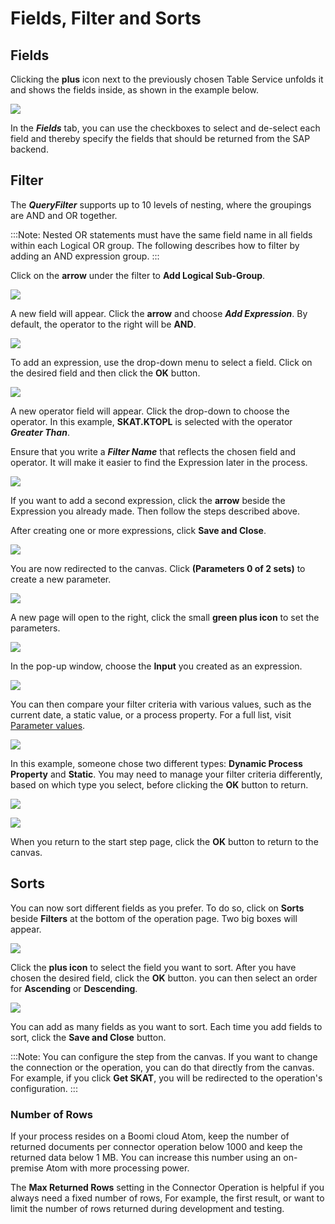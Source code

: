 # Fields, Filter and Sorts

<head>
  <meta name="guidename" content="Boomi for SAP"/>
  <meta name="context" content="GUID-d9155b1e-1ba1-466a-aff8-c75402cc3fc3"/>
</head>

## Fields

Clicking the **plus** icon next to the previously chosen Table Service unfolds it and shows the fields inside, as shown in the example below.

![](./Images/img-sap_fields_inside.png)

In the ***Fields*** tab, you can use the checkboxes to select and de-select each field and thereby specify the fields that should be returned from the SAP backend.

## Filter

The ***QueryFilter*** supports up to 10 levels of nesting, where the groupings are AND and OR together. 

:::Note:
Nested OR statements must have the same field name in all fields within each Logical OR group. The following describes how to filter by adding an AND expression group.
:::

Click on the **arrow** under the filter to **Add Logical Sub-Group**.

![](./Images/img-sap_query_filter.png)

A new field will appear. Click the **arrow** and choose ***Add Expression***. By default, the operator to the right will be **AND**.

![](./Images/img-sap_add_expression.png)

To add an expression, use the drop-down menu to select a field. Click on the desired field and then click the **OK** button.

![](./Images/img-sap_plus_icon.png)

A new operator field will appear. Click the drop-down to choose the operator. In this example, **SKAT.KTOPL** is selected with the operator ***Greater Than***.

Ensure that you write a ***Filter Name*** that reflects the chosen field and operator. It will make it easier to find the Expression later in the process.

![](./Images/img-sap_skat_ktopl.png)

If you want to add a second expression, click the **arrow** beside the Expression you already made. Then follow the steps described above.

After creating one or more expressions, click **Save and Close**.

![](./Images/img-sap_more_expressions.png)

You are now redirected to the canvas. Click **(Parameters 0 of 2 sets)** to create a new parameter.

![](./Images/img-sap_single_service.png)

A new page will open to the right, click the small **green plus icon** to set the parameters.

![](./Images/img-sap_coneector_parameter.png)

In the pop-up window, choose the **Input** you created as an expression.

![](./Images/img-sap_parameter_value.png)

You can then compare your filter criteria with various values, such as the current date, a static value, or a process property. For a full list, visit [Parameter values](../Integration/Process%20building/c-atm-Parameter_Values_23a1eb13-d83b-423e-adf1-d78db4a1fbbd.md).

![](./Images/img-sap_parameter_value_static.png)

In this example, someone chose two different types: **Dynamic Process Property** and **Static**. You may need to manage your filter criteria differently, based on which type you select, before clicking the **OK** button to return.

![](./Images/img-sap_dynamic_process.png)

![](./Images/img-sap_dynamic_process1.png)

When you return to the start step page, click the **OK** button to return to the canvas.

## Sorts

You can now sort different fields as you prefer. To do so, click on **Sorts** beside **Filters** at the bottom of the operation page. Two big boxes will appear.

![](./Images/img-sap_sorts.png)

Click the **plus icon** to select the field you want to sort. After you have chosen the desired field, click the **OK** button. you can then select an order for **Ascending** or **Descending**.

![](./Images/img-sap_plus_icon.png)

You can add as many fields as you want to sort. Each time you add fields to sort, click the **Save and Close** button.

:::Note: 
You can configure the step from the canvas. If you want to change the connection or the operation, you can do that directly from the canvas. For example, if you click **Get SKAT**, you will be redirected to the operation's configuration.
:::

### Number of Rows

If your process resides on a Boomi cloud Atom, keep the number of returned documents per connector operation below 1000 and keep the returned data below 1 MB. You can increase this number using an on-premise Atom with more processing power.

The **Max Returned Rows** setting in the Connector Operation is helpful if you always need a fixed number of rows, For example, the first result, or want to limit the number of rows returned during development and testing.



